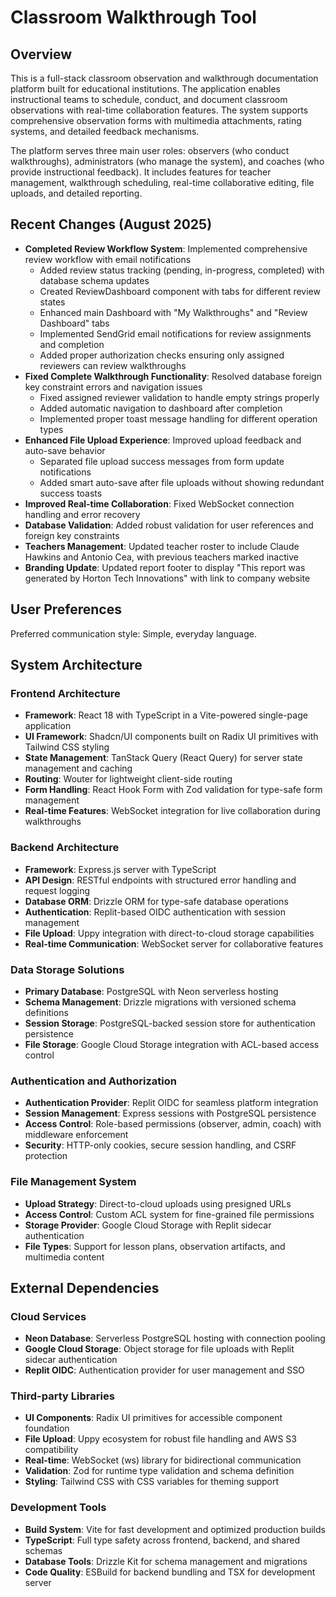 # Classroom Walkthrough Tool

## Overview

This is a full-stack classroom observation and walkthrough documentation platform built for educational institutions. The application enables instructional teams to schedule, conduct, and document classroom observations with real-time collaboration features. The system supports comprehensive observation forms with multimedia attachments, rating systems, and detailed feedback mechanisms.

The platform serves three main user roles: observers (who conduct walkthroughs), administrators (who manage the system), and coaches (who provide instructional feedback). It includes features for teacher management, walkthrough scheduling, real-time collaborative editing, file uploads, and detailed reporting.

## Recent Changes (August 2025)

- **Completed Review Workflow System**: Implemented comprehensive review workflow with email notifications
  - Added review status tracking (pending, in-progress, completed) with database schema updates
  - Created ReviewDashboard component with tabs for different review states
  - Enhanced main Dashboard with "My Walkthroughs" and "Review Dashboard" tabs
  - Implemented SendGrid email notifications for review assignments and completion
  - Added proper authorization checks ensuring only assigned reviewers can review walkthroughs
- **Fixed Complete Walkthrough Functionality**: Resolved database foreign key constraint errors and navigation issues
  - Fixed assigned reviewer validation to handle empty strings properly
  - Added automatic navigation to dashboard after completion
  - Implemented proper toast message handling for different operation types
- **Enhanced File Upload Experience**: Improved upload feedback and auto-save behavior
  - Separated file upload success messages from form update notifications  
  - Added smart auto-save after file uploads without showing redundant success toasts
- **Improved Real-time Collaboration**: Fixed WebSocket connection handling and error recovery
- **Database Validation**: Added robust validation for user references and foreign key constraints
- **Teachers Management**: Updated teacher roster to include Claude Hawkins and Antonio Cea, with previous teachers marked inactive
- **Branding Update**: Updated report footer to display "This report was generated by Horton Tech Innovations" with link to company website

## User Preferences

Preferred communication style: Simple, everyday language.

## System Architecture

### Frontend Architecture
- **Framework**: React 18 with TypeScript in a Vite-powered single-page application
- **UI Framework**: Shadcn/UI components built on Radix UI primitives with Tailwind CSS styling
- **State Management**: TanStack Query (React Query) for server state management and caching
- **Routing**: Wouter for lightweight client-side routing
- **Form Handling**: React Hook Form with Zod validation for type-safe form management
- **Real-time Features**: WebSocket integration for live collaboration during walkthroughs

### Backend Architecture
- **Framework**: Express.js server with TypeScript
- **API Design**: RESTful endpoints with structured error handling and request logging
- **Database ORM**: Drizzle ORM for type-safe database operations
- **Authentication**: Replit-based OIDC authentication with session management
- **File Upload**: Uppy integration with direct-to-cloud storage capabilities
- **Real-time Communication**: WebSocket server for collaborative features

### Data Storage Solutions
- **Primary Database**: PostgreSQL with Neon serverless hosting
- **Schema Management**: Drizzle migrations with versioned schema definitions
- **Session Storage**: PostgreSQL-backed session store for authentication persistence
- **File Storage**: Google Cloud Storage integration with ACL-based access control

### Authentication and Authorization
- **Authentication Provider**: Replit OIDC for seamless platform integration
- **Session Management**: Express sessions with PostgreSQL persistence
- **Access Control**: Role-based permissions (observer, admin, coach) with middleware enforcement
- **Security**: HTTP-only cookies, secure session handling, and CSRF protection

### File Management System
- **Upload Strategy**: Direct-to-cloud uploads using presigned URLs
- **Access Control**: Custom ACL system for fine-grained file permissions
- **Storage Provider**: Google Cloud Storage with Replit sidecar authentication
- **File Types**: Support for lesson plans, observation artifacts, and multimedia content

## External Dependencies

### Cloud Services
- **Neon Database**: Serverless PostgreSQL hosting with connection pooling
- **Google Cloud Storage**: Object storage for file uploads with Replit sidecar authentication
- **Replit OIDC**: Authentication provider for user management and SSO

### Third-party Libraries
- **UI Components**: Radix UI primitives for accessible component foundation
- **File Upload**: Uppy ecosystem for robust file handling and AWS S3 compatibility
- **Real-time**: WebSocket (ws) library for bidirectional communication
- **Validation**: Zod for runtime type validation and schema definition
- **Styling**: Tailwind CSS with CSS variables for theming support

### Development Tools
- **Build System**: Vite for fast development and optimized production builds
- **TypeScript**: Full type safety across frontend, backend, and shared schemas
- **Database Tools**: Drizzle Kit for schema management and migrations
- **Code Quality**: ESBuild for backend bundling and TSX for development server